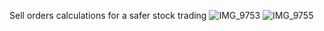 Sell orders calculations for a safer stock trading
![IMG_9753](https://github.com/user-attachments/assets/03f84e85-1361-433e-9d1b-07c21378d46e)
![IMG_9755](https://github.com/user-attachments/assets/8d1a7155-dd25-426c-8fe1-6494da4fa6d9)
